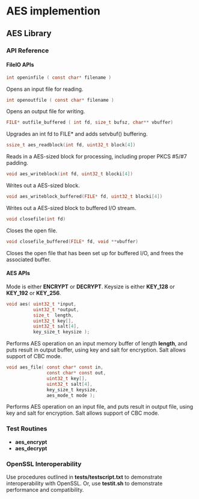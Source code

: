 # AES implemention
## AES Library
### API Reference
#### FileIO APIs
```C
int openinfile ( const char* filename )
```
Opens an input file for reading.
```C
int openoutfile ( const char* filename )
```
Opens an output file for writing.
```C
FILE* outfile_buffered ( int fd, size_t bufsz, char** vbuffer)
```
Upgrades an int fd to FILE* and adds setvbuf() buffering.
```C
ssize_t aes_readblock(int fd, uint32_t block[4])
```
Reads in a AES-sized block for processing, including proper PKCS #5/#7 padding.
```C
void aes_writeblock(int fd, uint32_t blocki[4])
```
Writes out a AES-sized block.
```C
void aes_writeblock_buffered(FILE* fd, uint32_t blocki[4])
```
Writes out a AES-sized block to buffered I/O stream.
```C
void closefile(int fd)
```
Closes the open file.
```C
void closefile_buffered(FILE* fd, void **vbuffer)
```
Closes the open file that has been set up for buffered I/O, and frees the associated buffer.

#### AES APIs

Mode is either __ENCRYPT__ or __DECRYPT__.
Keysize is either __KEY_128__ or __KEY_192__ or __KEY_256__.

```C
void aes( uint32_t *input, 
          uint32_t *output,
          size_t  length,
          uint32_t key[],
          uint32_t salt[4],
          key_size_t keysize );
```
Performs AES operation on an input memory buffer of length __length__, and puts result in output buffer, using key and salt for encryption.  Salt allows support of CBC mode.
```C
void aes_file( const char* const in,
               const char* const out,
               uint32_t key[],
               uint32_t salt[4],
               key_size_t keysize,
               aes_mode_t mode );
```
Performs AES operation on an input file, and puts result in output file, using key and salt for encryption.  Salt allows support of CBC mode.

### Test Routines
* __aes_encrypt__
* __aes_decrypt__
### OpenSSL Interoperability
Use procedures outlined in __tests/testscript.txt__ to demonstrate interoperability with OpenSSL. Or, use __testit.sh__ to demonstrate performance and compatibility.
